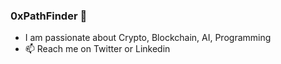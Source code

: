### 0xPathFinder 👋

<!--
**0xPathFinder/0xPathFinder** is a ✨ _special_ ✨ repository because its `README.md` (this file) appears on your GitHub profile.

Here are some ideas to get you started:
-->

- I am passionate about Crypto, Blockchain, AI, Programming
- 📫 Reach me on Twitter or Linkedin
